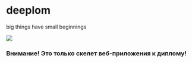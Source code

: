 # deeplom
<p>big things have small beginnings</p>
<img src=http://www.moviequotesandmore.com/wp-content/uploads/2015/06/prometheus-7.jpg></img>
<h3>Внимание! Это только скелет веб-приложения к диплому!</h3>

